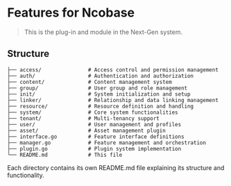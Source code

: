 # Features for Ncobase

> This is the plug-in and module in the Next-Gen system.

## Structure

```plantext
├── access/               # Access control and permission management
├── auth/                 # Authentication and authorization
├── content/              # Content management system
├── group/                # User group and role management
├── init/                 # System initialization and setup
├── linker/               # Relationship and data linking management
├── resource/             # Resource definition and handling
├── system/               # Core system functionalities
├── tenant/               # Multi-tenancy support
├── user/                 # User management and profiles
├── asset/                # Asset management plugin
├── interface.go          # Feature interface definitions
├── manager.go            # Feature management and orchestration
├── plugin.go             # Plugin system implementation
└── README.md             # This file
```

Each directory contains its own README.md file explaining its structure and functionality.
